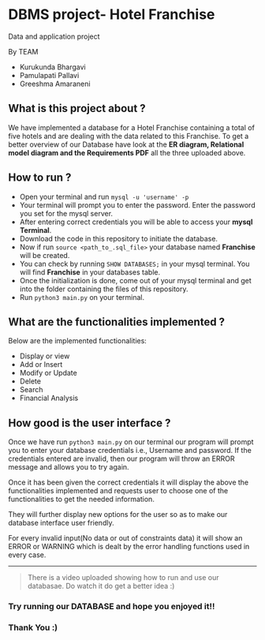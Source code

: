 # DBMS project- Hotel Franchise
Data and application project

By TEAM
* Kurukunda Bhargavi
* Pamulapati Pallavi
* Greeshma Amaraneni

## What is this project about ?
We have implemented a database for a Hotel Franchise containing a total of five hotels and are dealing with the data related to this Franchise. To get a better overview of our Database have look at the **ER diagram, Relational model diagram and the Requirements PDF** all the three uploaded above.

## How to run ?
* Open your terminal and run `mysql -u 'username' -p`
* Your terminal will prompt you to enter the password. Enter the password you set for the mysql server.
* After entering correct credentials you will be able to access your **mysql Terminal**.
* Download the code in this repository to initiate the database.
* Now if run `source <path_to_.sql_file>` your database named **Franchise** will be created.
* You can check by running `SHOW DATABASES;` in your mysql terminal. You will find **Franchise** in your databases table.
* Once the initialization is done, come out of your mysql terminal and get into the folder containing the files of this repository.
* Run `python3 main.py` on your terminal.

## What are the functionalities implemented ?
Below are the implemented functionalities:
* Display or view
* Add or Insert
* Modify or Update
* Delete
* Search 
* Financial Analysis

## How good is the user interface ?
Once we have run `python3 main.py` on our terminal our program will prompt you to enter your database credentials i.e., Username and password. If the credentials entered are invalid, then our program will throw an ERROR message and allows you to try again.

Once it has been given the correct credentials it will display the above the functionalities implemented and requests user to choose one of the functionalities to get the needed information.

They will further display new options for the user so as to make our database interface user friendly.

For every invalid input(No data or out of constraints data) it will show an ERROR or WARNING which is dealt by the error handling functions used in every case.

******************************************************************************************************************
> There is a video uploaded showing how to run and use our databasae. Do watch it do get a better idea :)
### Try running our DATABASE and hope you enjoyed it!! 

###                                             Thank You :)

